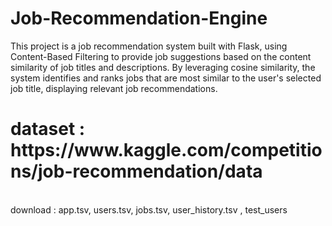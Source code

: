 # Job-Recommendation-Engine
This project is a job recommendation system built with Flask, using Content-Based Filtering to provide job suggestions based on the content similarity of job titles and descriptions. By leveraging cosine similarity, the system identifies and ranks jobs that are most similar to the user's selected job title, displaying relevant job recommendations.
<h1> dataset  : https://www.kaggle.com/competitions/job-recommendation/data </h1><br>
download : app.tsv, users.tsv, jobs.tsv, user_history.tsv , test_users
